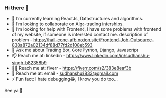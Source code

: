 ### Hi there 👋

- 🌱 I’m currently learning ReactJs, Datastructures and algorithms.
- 👯 I’m looking to collaborate on Algo-trading interships.
- 🤔 I’m looking for help with Frontend, I have some problems with frontend of my website, if someone is interested contact me. description of problem - https://hail-cone-afb.notion.site/Frontend-Job-Outsource-838a872a02134df88d77fd2d108eb593
- 💬 Ask me about Trading Bot, Core Python, Django, Javascript
- 📫 Reach me at: linkedin - https://www.linkedin.com/in/sudhanshu-singh-b82358b9 
- 👷🏻 Reach me at: fiverr  -  https://fiverr.com/s2/383e8eaf3b 
- 📧 Reach me at: email -  sudhanshu8833@gmail.com
- ⚡ Fun fact: I hate debugging😂, I know you do too...

See ya 👋

